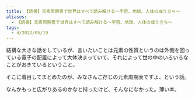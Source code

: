 ```yaml
---
title: 【読書】元素周期表で世界はすべて読み解ける～宇宙、地球、人体の成り立ち～
aliases:
  - 【読書】元素周期表で世界はすべて読み解ける～宇宙、地球、人体の成り立ち～
tags:
  - d/2022/05/19
---
```



結構な大きな話をしているが、言いたいことは元素の性質というのは外側を回っている電子の配置によって大体決まっていて、それによって世の中のいろいろなことがおきているということ。

そこに着目してまとめたのが、みなさんご存じの元素周期表ですよ、という話。

なんかもっと広がりあるのかなと持ったけど、そんなになかった。薄い本。

